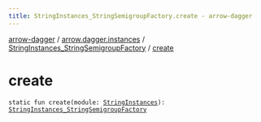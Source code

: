 ```yaml
---
title: StringInstances_StringSemigroupFactory.create - arrow-dagger
---
```


[arrow-dagger](../../index.html) / [arrow.dagger.instances](../index.html) / [StringInstances_StringSemigroupFactory](index.html) / [create](./create.html)

# create

`static fun create(module: `[`StringInstances`](../-string-instances/index.html)`): `[`StringInstances_StringSemigroupFactory`](index.html)
